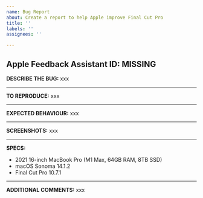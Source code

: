 ```yaml
---
name: Bug Report
about: Create a report to help Apple improve Final Cut Pro
title: ''
labels: ''
assignees: ''

---
```


Apple Feedback Assistant ID: MISSING
---

**DESCRIBE THE BUG:**
xxx

---

**TO REPRODUCE:**
xxx

---

**EXPECTED BEHAVIOUR:**
xxx

---

**SCREENSHOTS:**
xxx

---

**SPECS:**
- 2021 16-inch MacBook Pro (M1 Max, 64GB RAM, 8TB SSD)
- macOS Sonoma 14.1.2
- Final Cut Pro 10.7.1

---

**ADDITIONAL COMMENTS:**
xxx
